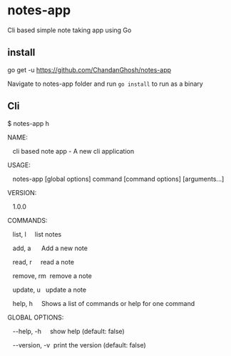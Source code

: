 # notes-app
Cli based simple note taking app using Go

## install
go get -u https://github.com/ChandanGhosh/notes-app


Navigate to notes-app folder and run `go install` to run as a binary

## Cli

$ notes-app h              

NAME:

   cli based note app - A new cli application

USAGE:

   notes-app [global options] command [command options] [arguments...]

VERSION:

   1.0.0

COMMANDS:

   list, l     list notes

   add, a      Add a new note

   read, r     read a note

   remove, rm  remove a note

   update, u   update a note

   help, h     Shows a list of commands or help for one command

GLOBAL OPTIONS:

   --help, -h     show help (default: false)

   --version, -v  print the version (default: false)
